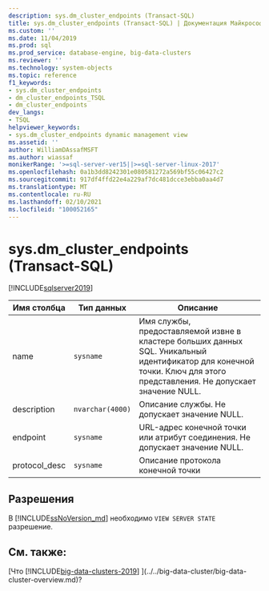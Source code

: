 ```yaml
---
description: sys.dm_cluster_endpoints (Transact-SQL)
title: sys.dm_cluster_endpoints (Transact-SQL) | Документация Майкрософт
ms.custom: ''
ms.date: 11/04/2019
ms.prod: sql
ms.prod_service: database-engine, big-data-clusters
ms.reviewer: ''
ms.technology: system-objects
ms.topic: reference
f1_keywords:
- sys.dm_cluster_endpoints
- dm_cluster_endpoints_TSQL
- dm_cluster_endpoints
dev_langs:
- TSQL
helpviewer_keywords:
- sys.dm_cluster_endpoints dynamic management view
ms.assetid: ''
author: WilliamDAssafMSFT
ms.author: wiassaf
monikerRange: '>=sql-server-ver15||>=sql-server-linux-2017'
ms.openlocfilehash: 0a1b3dd8242301e080581272a569bf55c06427c2
ms.sourcegitcommit: 917df4ffd22e4a229af7dc481dcce3ebba0aa4d7
ms.translationtype: MT
ms.contentlocale: ru-RU
ms.lasthandoff: 02/10/2021
ms.locfileid: "100052165"
---
```

# <a name="sysdm_cluster_endpoints-transact-sql"></a>sys.dm_cluster_endpoints (Transact-SQL)
[!INCLUDE[sqlserver2019](../../includes/applies-to-version/sqlserver2019.md)]

|Имя столбца|Тип данных|Описание|  
|-----------------|---------------|-----------------|  
|name|`sysname`|Имя службы, предоставляемой извне в кластере больших данных SQL. Уникальный идентификатор для конечной точки. Ключ для этого представления. Не допускает значение NULL. |  
|description|`nvarchar(4000)`|Описание службы. Не допускает значение NULL. |
|endpoint|`sysname`|URL-адрес конечной точки или атрибут соединения. Не допускает значение NULL. |
|protocol_desc|`sysname`|Описание протокола конечной точки |

## <a name="permissions"></a>Разрешения

В [!INCLUDE[ssNoVersion_md](../../includes/ssnoversion-md.md)] необходимо `VIEW SERVER STATE` разрешение.

## <a name="see-also"></a>См. также:

[Что [!INCLUDE[big-data-clusters-2019](../../includes/ssbigdataclusters-ss-nover.md)] ](../../big-data-cluster/big-data-cluster-overview.md)?
